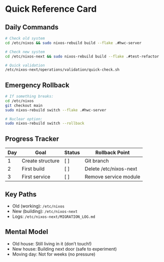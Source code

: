 # Quick Reference Card

## Daily Commands
```bash
# Check old system
cd /etc/nixos && sudo nixos-rebuild build --flake .#hwc-server

# Check new system  
cd /etc/nixos-next && sudo nixos-rebuild build --flake .#test-refactor

# Quick validation
/etc/nixos-next/operations/validation/quick-check.sh
```

## Emergency Rollback

```bash
# If something breaks:
cd /etc/nixos
git checkout main
sudo nixos-rebuild switch --flake .#hwc-server

# Nuclear option:
sudo nixos-rebuild switch --rollback
```

## Progress Tracker

|Day|Goal            |Status|Rollback Point        |
|---|----------------|------|----------------------|
|1  |Create structure|[ ]   |Git branch            |
|2  |First build     |[ ]   |Delete /etc/nixos-next|
|3  |First service   |[ ]   |Remove service module |

## Key Paths

- Old (working): `/etc/nixos`
- New (building): `/etc/nixos-next`
- Logs: `/etc/nixos-next/MIGRATION_LOG.md`

## Mental Model

- Old house: Still living in it (don’t touch!)
- New house: Building next door (safe to experiment)
- Moving day: Not for weeks (no pressure)
